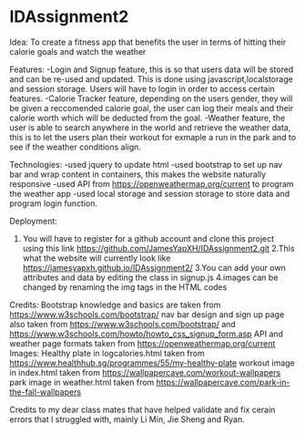 # IDAssignment2

Idea:
To create a fitness app that benefits the user in terms of hitting their calorie goals and watch the weather

Features:
-Login and Signup feature, this is so that users data will be stored and can be re-used and updated. This is done using javascript,localstorage and session storage. Users will have to login in order to access certain features.
-Calorie Tracker feature, depending on the users gender, they will be given a reccomended calorie goal, the user can log their meals and their calorie worth which will be deducted from the goal.
-Weather feature, the user is able to search anywhere in the world and retrieve the weather data, this is to let the users plan their workout for exmaple a run in the park and to see if the weather conditions align.

Technologies:
-used jquery to update html
-used bootstrap to set up nav bar and wrap content in containers, this makes the website naturally responsive
-used API from https://openweathermap.org/current to program the weather app
-used local storage and session storage to store data and program login function.

Deployment:
1. You will have to register for a github account and clone this project using this link https://github.com/JamesYapXH/IDAssignment2.git
2.This what the website will currently look like https://jamesyapxh.github.io/IDAssignment2/
3.You can add your own attributes and data by editing the class in signup.js
4.images can be changed by renaming the img tags in the HTML codes

Credits:
Bootstrap knowledge and basics are taken from https://www.w3schools.com/bootstrap/
nav bar design and sign up page also taken from https://www.w3schools.com/bootstrap/ and https://www.w3schools.com/howto/howto_css_signup_form.asp
API and weather page formats taken from https://openweathermap.org/current
Images:
Healthy plate in logcalories.html taken from https://www.healthhub.sg/programmes/55/my-healthy-plate
workout image in index.html taken from https://wallpapercave.com/workout-wallpapers
park image in weather.html taken from https://wallpapercave.com/park-in-the-fall-wallpapers

Credits to my dear class mates that have helped validate and fix cerain errors that I struggled with, mainly Li Min, Jie Sheng and Ryan.



